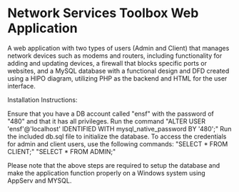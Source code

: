 # Network Services Toolbox Web Application

A web application with two types of users (Admin and Client) that manages network devices such as modems and routers, including functionality for adding and updating devices, a firewall that blocks specific ports or websites, and a MySQL database with a functional design and DFD created using a HIPO diagram, utilizing PHP as the backend and HTML for the user interface.

Installation Instructions:

Ensure that you have a DB account called "ensf" with the password of "480" and that it has all privileges.
Run the command "ALTER USER 'ensf'@'localhost' IDENTIFIED WITH mysql_native_password BY '480';"
Run the included db.sql file to initialize the database.
To access the credentials for admin and client users, use the following commands:
"SELECT * FROM CLIENT;"
"SELECT * FROM ADMIN;"

Please note that the above steps are required to setup the database and make the application function properly on a Windows system using AppServ and MYSQL.
